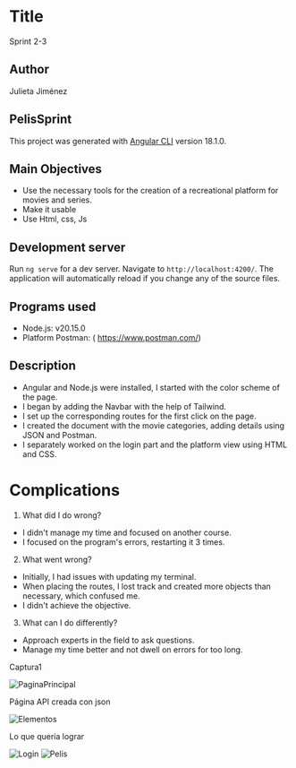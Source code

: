 # Title
Sprint 2-3
## Author
Julieta Jiménez

## PelisSprint

This project was generated with [Angular CLI](https://github.com/angular/angular-cli) version 18.1.0.
## Main Objectives
* Use the necessary tools for the creation of a recreational platform for movies and series.
* Make it usable
* Use Html, css, Js
## Development server

Run `ng serve` for a dev server. Navigate to `http://localhost:4200/`. The application will automatically reload if you change any of the source files.
## Programs used
* Node.js: v20.15.0
* Platform Postman: ( https://www.postman.com/)

## Description
* Angular and Node.js were installed, I started with the color scheme of the page.
* I began by adding the Navbar with the help of Tailwind.
* I set up the corresponding routes for the first click on the page.
* I created the document with the movie categories, adding details using JSON and Postman.
* I separately worked on the login part and the platform view using HTML and CSS.
# Complications
1. What did I do wrong?
* I didn't manage my time and focused on another course.
* I focused on the program's errors, restarting it 3 times.
2. What went wrong?
* Initially, I had issues with updating my terminal.
* When placing the routes, I lost track and created more objects than necessary, which           confused me.
* I didn't achieve the objective.
3.  What can I do differently?
* Approach experts in the field to ask questions.
* Manage my time better and not dwell on errors for too long.
<p>Captura1</p>
  <img src="" alt="PaginaPrincipal">

 <p>Página API creada con json</p>
<img src="" alt="Elementos">
 <p>Lo que quería lograr</p>
<img src="" alt="Login">
<img src="" alt="Pelis">


